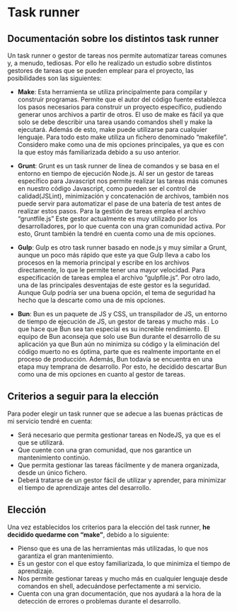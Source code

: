 # Task runner
## Documentación sobre los distintos task runner

Un task runner o gestor de tareas nos permite automatizar tareas comunes y, a menudo, tediosas. Por ello he realizado un estudio sobre distintos gestores de tareas que se pueden emplear para el proyecto, las posibilidades son las siguientes:

* **Make**: Esta herramienta se utiliza principalmente para compilar y construir programas. Permite que el autor del código fuente establezca los pasos necesarios para construir un proyecto específico, pudiendo generar unos archivos a partir de otros. El uso de make es fácil ya que solo se debe describir una tarea usando comandos shell y make la ejecutará. Además de esto, make puede utilizarse para cualquier lenguaje. Para todo esto make utiliza un fichero denominado “makefile”. 
Considero make como una de mis opciones principales, ya que es con la que estoy más familiarizada debido a su uso anterior.

* **Grunt**: Grunt es un task runner de línea de comandos y se basa en el entorno en tiempo de ejecución Node.js. Al ser un gestor de tareas específico para Javascript nos permite realizar las tareas más comunes en nuestro código Javascript, como pueden ser el control de calidad(JSLint), minimización y concatenación de archivos, también nos puede servir para automatizar el pase de una batería de test antes de realizar estos pasos. Para la gestión de tareas emplea el archivo “gruntfile.js”
Este gestor actualmente es muy utilizado por los desarrolladores, por lo que cuenta con una gran comunidad activa. Por esto, Grunt también la tendré en cuenta como una de mis opciones.

* **Gulp**:  Gulp es otro task runner basado en node.js y muy similar a Grunt, aunque un poco más rápido que este ya que Gulp lleva a cabo los procesos en la memoria principal y escribe en los archivos directamente, lo que le permite tener una mayor velocidad. Para especificación de tareas emplea el archivo “gulpfile.js”. Por otro lado, una de las principales desventajas de este gestor es la seguridad.
Aunque Gulp podría ser una buena opción, el tema de seguridad ha hecho que la descarte como una de mis opciones.

* **Bun**:  Bun es un paquete de JS y CSS, un transpilador de JS, un entorno de tiempo de ejecución de JS, un gestor de tareas y mucho más . Lo que hace que Bun sea tan especial es su increíble rendimiento.
El equipo de Bun aconseja que solo use Bun durante el desarrollo de su aplicación ya que Bun aún no minimiza su código y la eliminación del código muerto no es óptima, parte que es realmente importante en el proceso de producción. Además, Bun todavía se encuentra en una etapa muy temprana de desarrollo.
Por esto, he decidido descartar Bun como una de mis opciones en cuanto al gestor de tareas.


## Criterios a seguir para la elección

Para poder elegir un task runner que se adecue a las buenas prácticas de mi servicio tendré en cuenta:
* Será necesario que permita gestionar tareas en NodeJS, ya que es el que se utilizará.
* Que cuente con una gran comunidad, que nos garantice un mantenimiento continúo.
* Que permita gestionar las tareas fácilmente y de manera organizada, desde un único fichero.
* Deberá tratarse de un gestor fácil de utilizar y aprender, para minimizar el tiempo de aprendizaje antes del desarrollo.

## Elección

Una vez establecidos los criterios para la elección del task runner, **he decidido quedarme con “make”**, debido a lo siguiente:
* Pienso que es una de las herramientas más utilizadas, lo que nos garantiza el gran mantenimiento. 
* Es un gestor con el que estoy familiarizada, lo que minimiza el tiempo de aprendizaje.
* Nos permite gestionar tareas y mucho más en cualquier lenguaje desde comandos en shell, adecuándose perfectamente a mi servicio.
* Cuenta con una gran documentación, que nos ayudará a la hora de la detección de errores o problemas durante el desarrollo.